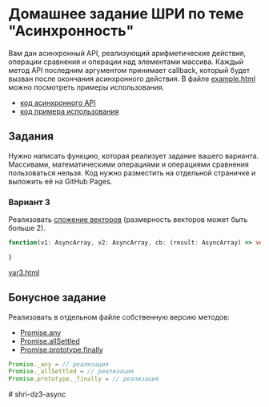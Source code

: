 # Домашнее задание ШРИ по теме "Асинхронность"

Вам дан асинхронный API, реализующий арифметические действия, операции сравнения и операции над элементами массива. Каждый метод API последним аргументом принимает callback, который будет вызван после окончания асинхронного действия. В файле [example.html](example.html) можно посмотреть примеры использования.

- [код асинхронного API](https://github.com/dima117/shri-async-hw/blob/master/shri-async-hw.js)
- [код примера использования](https://github.com/dima117/shri-async-hw/blob/master/example.html)

## Задания

Нужно написать функцию, которая реализует задание вашего варианта. Массивами, математическими операциями и операциями сравнения пользоваться нельзя. Код нужно разместить на отдельной страничке и выложить её на GitHub Pages.

### Вариант 3

Реализовать [сложение векторов](http://www.math24.ru/сложение-и-вычитание-векторов.html) (размерность векторов может быть больше 2).

```ts
function(v1: AsyncArray, v2: AsyncArray, cb: (result: AsyncArray) => void) {

}
```

[var3.html](var3.html)

## Бонусное задание

Реализовать в отдельном файле собственную версию методов:

- [Promise.any](https://developer.mozilla.org/ru/docs/Web/JavaScript/Reference/Global_Objects/Promise/any)
- [Promise.allSettled](https://developer.mozilla.org/ru/docs/Web/JavaScript/Reference/Global_Objects/Promise/allSettled)
- [Promise.prototype.finally](https://developer.mozilla.org/ru/docs/Web/JavaScript/Reference/Global_Objects/Promise/finally)

```js
Promise._any = // реализация
Promise._allSettled = // реализация
Promise.prototype._finally = // реализация
```
#   s h r i - d z 3 - a s y n c 
 
 